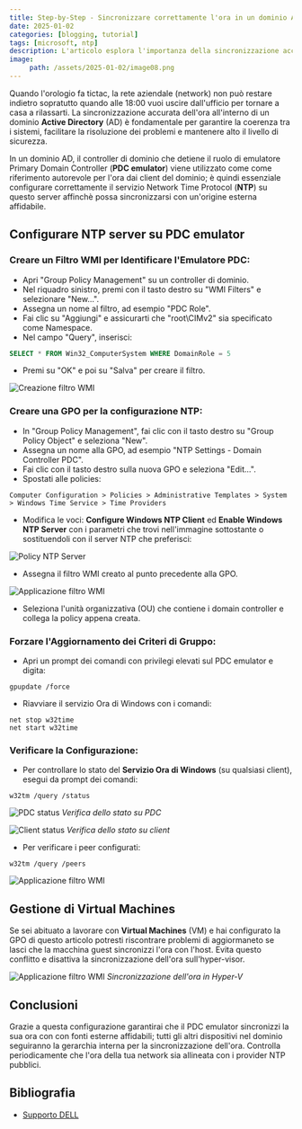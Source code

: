 ```yaml
---
title: Step-by-Step - Sincronizzare correttamente l'ora in un dominio Active Directory
date: 2025-01-02
categories: [blogging, tutorial]
tags: [microsoft, ntp]
description: L'articolo esplora l'importanza della sincronizzazione accurata dell'ora in una rete aziendale e guida il lettore nella configurazione del servizio NTP sull'emulatore Primary Domain Controller (PDC emulator) in un dominio Active Directory.
image:
     path: /assets/2025-01-02/image08.png
---
```


Quando l'orologio fa tictac, la rete aziendale (network) non può restare indietro sopratutto quando alle 18:00 vuoi uscire dall'ufficio per tornare a casa a rilassarti. La sincronizzazione accurata dell'ora all'interno di un dominio **Active Directory** (AD) è fondamentale per garantire la coerenza tra i sistemi, facilitare la risoluzione dei problemi e mantenere alto il livello di sicurezza.
 
In un dominio AD, il controller di dominio che detiene il ruolo di emulatore Primary Domain Controller (**PDC emulator**) viene utilizzato come come riferimento autorevole per l'ora dai client del dominio; è quindi essenziale configurare correttamente il servizio Network Time Protocol (**NTP**) su questo server affinchè possa  sincronizzarsi con un'origine esterna affidabile.

## Configurare NTP server su PDC emulator

### Creare un Filtro WMI per Identificare l'Emulatore PDC:

- Apri "Group Policy Management" su un controller di dominio.
- Nel riquadro sinistro, premi con il tasto destro su "WMI Filters" e selezionare "New...".
- Assegna un nome al filtro, ad esempio "PDC Role".
- Fai clic su "Aggiungi" e assicurarti che "root\CIMv2" sia specificato come Namespace.
- Nel campo "Query", inserisci:

```sql
SELECT * FROM Win32_ComputerSystem WHERE DomainRole = 5
```
	 
- Premi su "OK" e poi su "Salva" per creare il filtro.

![Creazione filtro WMI](/assets/2025-01-02/image01.png) 

### Creare una GPO per la configurazione NTP:

- In "Group Policy Management", fai clic con il tasto destro su "Group Policy Object" e seleziona "New".
- Assegna un nome alla GPO, ad esempio "NTP Settings - Domain Controller PDC".
- Fai clic con il tasto destro sulla nuova GPO e seleziona "Edit...".
- Spostati alle policies:

```
Computer Configuration > Policies > Administrative Templates > System > Windows Time Service > Time Providers
```

- Modifica le voci: **Configure Windows NTP Client** ed **Enable Windows NTP Server** con i parametri che trovi nell'immagine sottostante o sostituendoli con il server NTP che preferisci:

![Policy NTP Server](/assets/2025-01-02/image02.png) 

- Assegna il filtro WMI creato al punto precedente alla GPO.

![Applicazione filtro WMI](/assets/2025-01-02/image03.png) 

- Seleziona l'unità organizzativa (OU) che contiene i domain controller e collega la policy appena creata.

### Forzare l'Aggiornamento dei Criteri di Gruppo:

- Apri un prompt dei comandi con privilegi elevati sul PDC emulator e digita:

```
gpupdate /force
```

- Riavviare il servizio Ora di Windows con i comandi:

```
net stop w32time
net start w32time
```

### Verificare la Configurazione:

- Per controllare lo stato del **Servizio Ora di Windows** (su qualsiasi client), esegui da prompt dei comandi:

```
w32tm /query /status
```

![PDC status](/assets/2025-01-02/image05.png)
_Verifica dello stato su PDC_

![Client status](/assets/2025-01-02/image04.png) 
_Verifica dello stato su client_

- Per verificare i peer configurati:

```
w32tm /query /peers
```
![Applicazione filtro WMI](/assets/2025-01-02/image06.png)

## Gestione di Virtual Machines

Se sei abituato a lavorare con **Virtual Machines** (VM) e hai configurato la GPO di questo articolo potresti riscontrare problemi di aggiormaneto se lasci che la macchina guest sincronizzi l'ora con l'host. Evita questo conflitto e disattiva la sincronizzazione dell'ora sull'hyper-visor.

![Applicazione filtro WMI](/assets/2025-01-02/image07.png)
_Sincronizzazione dell'ora in Hyper-V_ 

## Conclusioni

Grazie a questa configurazione garantirai che il PDC emulator sincronizzi la sua ora con con fonti esterne affidabili; tutti gli altri dispositivi nel dominio seguiranno la gerarchia interna per la sincronizzazione dell'ora. Controlla periodicamente che l'ora della tua network sia allineata con i provider NTP pubblici.

## Bibliografia

- [Supporto DELL](https://www.dell.com/support/kbdoc/it-it/000215683/come-configurare-il-servizio-ora-di-windows-sull-emulatore-pdc-nella-policy-di-gruppo)
